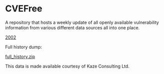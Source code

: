 # CVEFree
A repository that hosts a weekly update of all openly available vulnerability information from various different data sources all into one place.

[2002](https://harri-renney-kaze.github.io/CVEFree/2002)

Full history dump:

[full_history.zip](https://harri-renney-kaze.github.io/CVEFree/2002/2002.csv)

This data is made available courtesy of Kaze Consulting Ltd.
